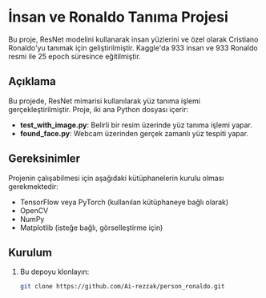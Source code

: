 # İnsan ve Ronaldo Tanıma Projesi
Bu proje, ResNet modelini kullanarak insan yüzlerini ve özel olarak Cristiano Ronaldo'yu tanımak için geliştirilmiştir. Kaggle'da 933 insan ve 933 Ronaldo resmi ile 25 epoch süresince eğitilmiştir.

## Açıklama
Bu projede, ResNet mimarisi kullanılarak yüz tanıma işlemi gerçekleştirilmiştir. Proje, iki ana Python dosyası içerir:
- **test_with_image.py**: Belirli bir resim üzerinde yüz tanıma işlemi yapar.
- **found_face.py**: Webcam üzerinden gerçek zamanlı yüz tespiti yapar.

## Gereksinimler
Projenin çalışabilmesi için aşağıdaki kütüphanelerin kurulu olması gerekmektedir:
- TensorFlow veya PyTorch (kullanılan kütüphaneye bağlı olarak)
- OpenCV
- NumPy
- Matplotlib (isteğe bağlı, görselleştirme için)

## Kurulum
1. Bu depoyu klonlayın:
   ```bash
   git clone https://github.com/Ai-rezzak/person_ronaldo.git
